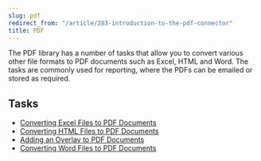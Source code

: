 ```yaml
---
slug: pdf
redirect_from: "/article/283-introduction-to-the-pdf-connector"
title: PDF
---
```

The PDF library has a number of tasks that allow you to convert various other file formats to PDF documents such as Excel, HTML and Word.  The tasks are commonly used for reporting, where the PDFs can be emailed or stored as required.

## Tasks

* [Converting Excel Files to PDF Documents](converting-excel-files-to-pdf-documents)
* [Converting HTML Files to PDF Documents](converting-html-files-to-pdf-documents)
* [Adding an Overlay to PDF Documents](adding-an-overlay-to-pdf-documents)
* [Converting Word Files to PDF Documents](converting-word-files-to-pdf-documents)
